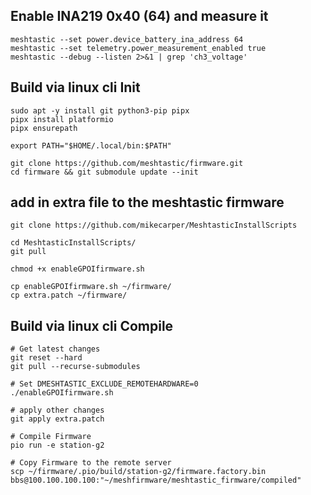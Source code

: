 ## Enable INA219 0x40 (64) and measure it
```
meshtastic --set power.device_battery_ina_address 64
meshtastic --set telemetry.power_measurement_enabled true
meshtastic --debug --listen 2>&1 | grep 'ch3_voltage'
```

## Build via linux cli Init
```
sudo apt -y install git python3-pip pipx
pipx install platformio
pipx ensurepath

export PATH="$HOME/.local/bin:$PATH"

git clone https://github.com/meshtastic/firmware.git
cd firmware && git submodule update --init
```

## add in extra file to the meshtastic firmware
```
git clone https://github.com/mikecarper/MeshtasticInstallScripts

cd MeshtasticInstallScripts/
git pull

chmod +x enableGPOIfirmware.sh

cp enableGPOIfirmware.sh ~/firmware/
cp extra.patch ~/firmware/
```

## Build via linux cli Compile
```
# Get latest changes
git reset --hard
git pull --recurse-submodules

# Set DMESHTASTIC_EXCLUDE_REMOTEHARDWARE=0
./enableGPOIfirmware.sh

# apply other changes
git apply extra.patch

# Compile Firmware
pio run -e station-g2

# Copy Firmware to the remote server
scp ~/firmware/.pio/build/station-g2/firmware.factory.bin bbs@100.100.100.100:"~/meshfirmware/meshtastic_firmware/compiled"


```

